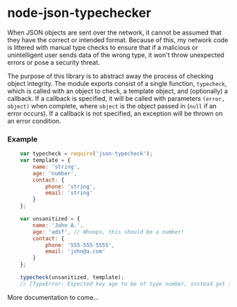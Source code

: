 node-json-typechecker
=====================

When JSON objects are sent over the network, it cannot be assumed that they have the correct or intended format.  Because of this, my network code is littered with manual type checks to ensure that if a malicious or unintelligent user sends data of the wrong type, it won't throw unexpected errors or pose a security threat.

The purpose of this library is to abstract away the process of checking object integrity.  The module exports consist of a single function, `typecheck`, which is called with an object to check, a template object, and (optionally) a callback.  If a callback is specified, it will be called with parameters `(error, object)` when complete, where `object` is the object passed in (`null` if an error occurs).  If a callback is not specified, an exception will be thrown on an error condition.

### Example

```js
    var typecheck = require('json-typecheck');
    var template = {
        name: 'string',
        age: 'number',
        contact: {
            phone: 'string',
            email: 'string'
        }
    };

    var unsanitized = {
        name: 'John A.',
        age: 'adsf', // Whoops, this should be a number!
        contact: {
            phone: '555-555-5555',
            email: 'john@a.com'
        }
    };

    typecheck(unsanitized, template);
    // [TypeError: Expected key age to be of type number, instead got string]
```

More documentation to come...
